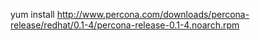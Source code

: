 yum install http://www.percona.com/downloads/percona-release/redhat/0.1-4/percona-release-0.1-4.noarch.rpm